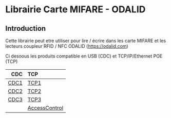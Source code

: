Librairie Carte MIFARE - ODALID
====================================================

Introduction
------------------------
Cette librairie peut etre utiliser pour lire / écrire dans les carte MIFARE et les lecteurs coupleur RFID / NFC ODALID (https://odalid.com)

Ci desoous les produits compatible en USB (CDC) et TCP/IP/Ethernet POE (TCP)

|CDC                                      |TCP                               |
|-----------------------------------------------:|:-----------------------------------------|
|[CDC1](https://odalid.com/fr/produits-rfid-nfc-2/telebilletique-calypso/coupleur-usb-rfid-sans-contact-detail/)     |[TCP1](https://odalid.com/fr/produits-rfid-nfc-2/pointeuse/lecteur-de-badge-nfc-pointeuse-ethernet-poe-mifare-detail/)|
|[CDC2](https://odalid.com/fr/produits-rfid-nfc-2/telebilletique-calypso/coupleur-usb-rfid-sans-contact-detail/)      |[TCP2](https://odalid.com/fr/produits-rfid-nfc-2/pointeuse/lecteur-de-badge-nfc-pointeuse-ethernet-poe-mifare-detail/)|
|[CDC3](https://odalid.com/fr/produits-rfid-nfc-2/telebilletique-calypso/coupleur-usb-nfc-2-sam-secure-access-module-detail/)      |[TCP3](https://odalid.com/fr/produits-rfid-nfc-2/pointeuse/lecteur-de-badge-nfc-pointeuse-ethernet-poe-mifare-detail/)|
|                                                |[AccessControl](https://odalid.com/fr/produits-rfid-nfc-2/controle-dacces-desfire-tcp-ip-haute-securite/lecteur-de-badge-transparent-poe-ethernet-desfire-nfc-anssi/)|
